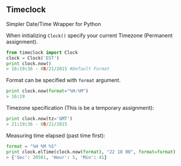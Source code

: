 Timeclock
---------
Simpler Date/Time Wrapper for Python

When initializing ```Clock()``` specify your current Timezone (Permanent assignment).
```python
from timeclock import Clock
clock = Clock('EST')
print clock.now()
> 16:19:36 - 08/21/2015 #Default Format
```
Format can be specified with ```format``` argument.

```python
print clock.now(format="%H:%M")
> 16:19
```

Timezone specification (This is be a temporary assignment):

```python
print clock.now(tz='GMT')
> 21:19:36 - 08/21/2015
```

Measuring time elapsed (past time first):

```python
format = "%H %M %S"
print clock.elTime(clock.now(format), "22 18 00", format=format)
> {'Sec': 20501, 'Hour': 5, 'Min': 41}
```

